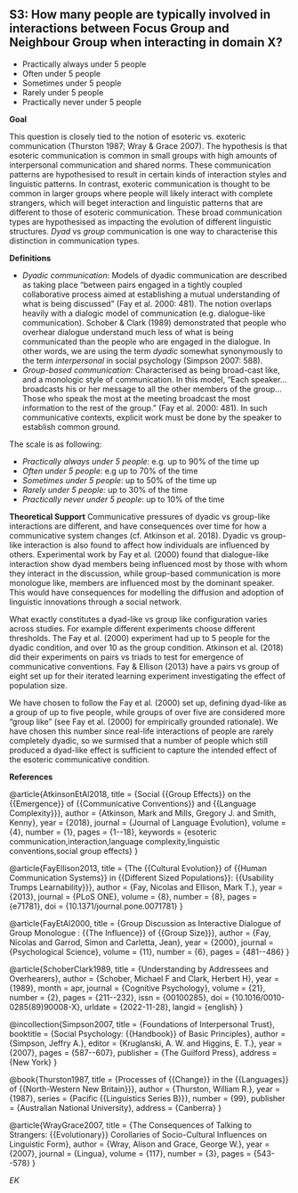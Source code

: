 
## S3: How many people are typically involved in interactions between Focus Group and Neighbour Group when interacting in domain X?

- Practically always under 5 people
- Often under 5 people
- Sometimes under 5 people
- Rarely under 5 people
- Practically never under 5 people



**Goal**

This question is closely tied to the notion of esoteric vs. exoteric communication (Thurston 1987; Wray & Grace 2007). The hypothesis is that esoteric communication is common in small groups with high amounts of interpersonal communication and shared norms. These communication patterns are hypothesised to result in certain kinds of interaction styles and linguistic patterns. In contrast, exoteric communication is thought to be common in larger groups where people will likely interact with complete strangers, which will beget interaction and linguistic patterns that are different to those of esoteric communication. These broad communication types are hypothesised as impacting the evolution of different linguistic structures. *Dyad* vs *group* communication is one way to characterise this distinction in communication types.

**Definitions**

- *Dyadic communication*: Models of dyadic communication are described as taking place “between pairs engaged in a tightly coupled collaborative process aimed at establishing a mutual understanding of what is being discussed” (Fay et al. 2000: 481). The notion overlaps heavily with a dialogic model of communication (e.g. dialogue-like communication). Schober & Clark (1989) demonstrated that people who overhear dialogue understand much less of what is being communicated than the people who are engaged in the dialogue. In other words, we are using the term *dyadic* somewhat synonymously to the term *interpersonal* in social psychology (Simpson 2007: 588).
- *Group-based communication*: Characterised as being broad-cast like, and a monologic style of communication. In this model, “Each speaker… broadcasts his or her message to all the other members of the group… Those who speak the most at the meeting broadcast the most information to the rest of the group.” (Fay et al. 2000: 481). In such communicative contexts, explicit work must be done by the speaker to establish common ground.




The scale is as following:

- *Practically always under 5 people*: e.g. up to 90% of the time up
- *Often under 5 people*: e.g up to 70% of the time
- *Sometimes under 5 people*: up to 50% of the time up
- *Rarely under 5 people:* up to 30% of the time
- *Practically never under 5 people*: up to 10% of the time




**Theoretical Support**
Communicative pressures of dyadic vs group-like interactions are different, and have consequences over time for how a communicative system changes (cf. Atkinson et al. 2018). Dyadic vs group-like interaction is also found to affect how individuals are influenced by others. Experimental work by Fay et al. (2000) found that dialogue-like interaction show dyad members being influenced most by those with whom they interact in the discussion, while group-based communication is more monologue like, members are influenced most by the dominant speaker. This would have consequences for modelling the diffusion and adoption of linguistic innovations through a social network.

What exactly constitutes a dyad-like vs group like configuration varies across studies. For example different experiments choose different thresholds. The Fay et al. (2000) experiment had up to 5 people for the dyadic condition, and over 10 as the group condition. Atkinson et al. (2018) did their experiments on pairs vs triads to test for emergence of communicative conventions. Fay & Ellison (2013) have a pairs vs group of eight set up for their iterated learning experiment investigating the effect of population size.

We have chosen to follow the Fay et al. (2000) set up, defining dyad-like as a group of up to five people, while groups of over five are considered more “group like” (see Fay et al. (2000) for empirically grounded rationale). We have chosen this number since real-life interactions of people are rarely completely dyadic, so we surmised that a number of people which still produced a dyad-like effect is sufficient to capture the intended effect of the esoteric communicative condition.

**References**

@article{AtkinsonEtAl2018,
  title = {Social {{Group Effects}} on the {{Emergence}} of {{Communicative Conventions}} and {{Language Complexity}}},
  author = {Atkinson, Mark and Mills, Gregory J. and Smith, Kenny},
  year = {2018},
  journal = {Journal of Language Evolution},
  volume = {4},
  number = {1},
  pages = {1--18},
  keywords = {esoteric communication,interaction,language complexity,linguistic conventions,social group effects}
}

@article{FayEllison2013,
  title = {The {{Cultural Evolution}} of {{Human Communication Systems}} in {{Different Sized Populations}}: {{Usability Trumps Learnability}}},
  author = {Fay, Nicolas and Ellison, Mark T.},
  year = {2013},
  journal = {PLoS ONE},
  volume = {8},
  number = {8},
  pages = {e71781},
  doi = {10.1371/journal.pone.0071781}
}

@article{FayEtAl2000,
  title = {Group Discussion as Interactive Dialogue of Group Monologue : {{The Influence}} of {{Group Size}}},
  author = {Fay, Nicolas and Garrod, Simon and Carletta, Jean},
  year = {2000},
  journal = {Psychological Science},
  volume = {11},
  number = {6},
  pages = {481--486}
}

@article{SchoberClark1989,
  title = {Understanding by Addressees and Overhearers},
  author = {Schober, Michael F and Clark, Herbert H},
  year = {1989},
  month = apr,
  journal = {Cognitive Psychology},
  volume = {21},
  number = {2},
  pages = {211--232},
  issn = {00100285},
  doi = {10.1016/0010-0285(89)90008-X},
  urldate = {2022-11-28},
  langid = {english}
}

@incollection{Simpson2007,
  title = {Foundations of Interpersonal Trust},
  booktitle = {Social Psychology: {{Handbook}} of Basic Principles},
  author = {Simpson, Jeffry A.},
  editor = {Kruglanski, A. W. and Higgins, E. T.},
  year = {2007},
  pages = {587--607},
  publisher = {The Guilford Press},
  address = {New York}
}

@book{Thurston1987,
  title = {Processes of {{Change}} in the {{Languages}} of {{North-Western New Britain}}},
  author = {Thurston, William R.},
  year = {1987},
  series = {Pacific {{Linguistics Series B}}},
  number = {99},
  publisher = {Australian National University},
  address = {Canberra}
}

@article{WrayGrace2007,
  title = {The Consequences of Talking to Strangers: {{Evolutionary}} Corollaries of Socio-Cultural Influences on Linguistic Form},
  author = {Wray, Alison and Grace, George W.},
  year = {2007},
  journal = {Lingua},
  volume = {117},
  number = {3},
  pages = {543--578}
}



*EK*
